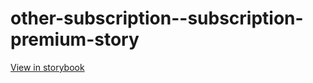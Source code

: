 # other-subscription--subscription-premium-story

[View in storybook](https://raw.githack.com/Independent-Digital-News-and-Media-Ltd/indy-pwamp-sb/PR-2330-sb/index.html?path=/story/other-subscription--subscription-premium-story)